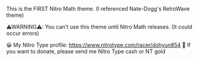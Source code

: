 <Nitro Math RetroWave Theme>

This is the FIRST Nitro Math theme.
(I referenced Nate-Dogg's RetroWave theme)

⚠WARNING⚠: You can't use this theme until Nitro Math releases. (It could occur errors)

😀 My Nitro Type profile: https://www.nitrotype.com/racer/dohyun854
🎁 If you want to donate, please send me Nitro Type cash or NT gold
